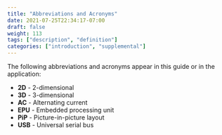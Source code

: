 ```yaml
---
title: "Abbreviations and Acronyms"
date: 2021-07-25T22:34:17-07:00
draft: false
weight: 113
tags: ["description", "definition"]
categories: ["introduction", "supplemental"]
---
```


The following abbreviations and acronyms appear in this guide or in the application:

* **2D** - 2-dimensional
* **3D** - 3-dimensional
* **AC** - Alternating current
* **EPU** - Embedded processing unit
* **PiP** - Picture-in-picture layout
* **USB** - Universal serial bus
